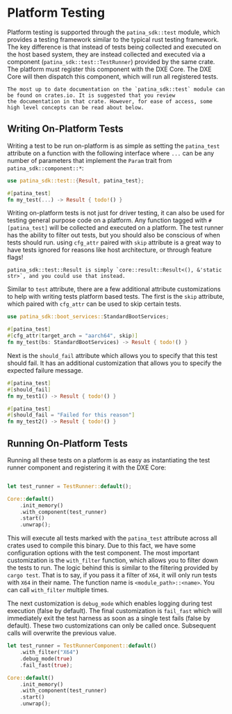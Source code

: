 # Platform Testing

Platform testing is supported through the `patina_sdk::test` module, which provides a testing framework similar to the typical
rust testing framework. The key difference is that instead of tests being collected and executed on the host based
system, they are instead collected and executed via a component (`patina_sdk::test::TestRunner`) provided by the same crate.
The platform must register this component with the DXE Core. The DXE Core will then dispatch this component, which will
run all registered tests.

``` admonish note
The most up to date documentation on the `patina_sdk::test` module can be found on crates.io. It is suggested that you review
the documentation in that crate. However, for ease of access, some high level concepts can be read about below.
```

## Writing On-Platform Tests

Writing a test to be run on-platform is as simple as setting the `patina_test` attribute on a function with the following
interface where `...` can be any number of parameters that implement the `Param` trait from `patina_sdk::component::*`:

``` rust
use patina_sdk::test::{Result, patina_test};

#[patina_test]
fn my_test(...) -> Result { todo!() }
```

Writing on-platform tests is not just for driver testing, it can also be used for testing general purpose code on a
platform. Any function tagged with `#[patina_test]` will be collected and executed on a platform. The test runner has the
ability to filter out tests, but you should also be conscious of when tests should run. using `cfg_attr` paired with
`skip` attribute is a great way to have tests ignored for reasons like host architecture, or through feature flags!

``` admonish note
patina_sdk::test::Result is simply `core::result::Result<(), &'static str>`, and you could use that instead.
```

Similar to `test` attribute, there are a few additional attribute customizations to help with writing tests platform
based tests. The first is the `skip` attribute, which paired with `cfg_attr` can be used to skip certain tests.

``` rust
use patina_sdk::boot_services::StandardBootServices;

#[patina_test]
#[cfg_attr(target_arch = "aarch64", skip)]
fn my_test(bs: StandardBootServices) -> Result { todo!() }
```

Next is the `should_fail` attribute which allows you to specify that this test should fail. It has an additional
customization that allows you to specify the expected failure message.

``` rust
#[patina_test]
#[should_fail]
fn my_test1() -> Result { todo!() }

#[patina_test]
#[should_fail = "Failed for this reason"]
fn my_test2() -> Result { todo!() }
```

## Running On-Platform Tests

Running all these tests on a platform is as easy as instantiating the test runner component and registering it with the
DXE Core:

``` rust

let test_runner = TestRunner::default();

Core::default()
    .init_memory()
    .with_component(test_runner)
    .start()
    .unwrap();
```

This will execute all tests marked with the `patina_test` attribute across all crates used to compile this binary. Due to
this fact, we have some configuration options with the test component. The most important customization is the
`with_filter` function, which allows you to filter down the tests to run. The logic behind this is similar to the
filtering provided by `cargo test`. That is to say, if you pass it a filter of `X64`, it will only run tests with `X64`
in their name. The function name is `<module_path>::<name>`. You can call `with_filter` multiple times.

The next customization is `debug_mode` which enables logging during test execution (false by default). The final
customization is `fail_fast` which will immediately exit the test harness as soon as a single test fails (false by
default). These two customizations can only be called once. Subsequent calls will overwrite the previous value.

``` rust
let test_runner = TestRunnerComponent::default()
    .with_filter("X64")
    .debug_mode(true)
    .fail_fast(true);

Core::default()
    .init_memory()
    .with_component(test_runner)
    .start()
    .unwrap();
```
